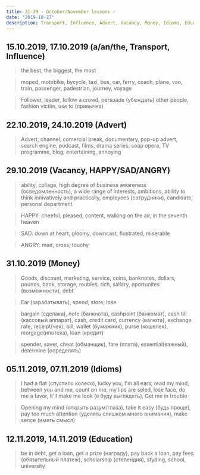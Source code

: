 ```yaml
---
title: 31-39 - October/November lessons ✓
date: "2019-10-27"
description: Transport, Influence, Advert, Vacancy, Money, Idioms, Education
---
```


## 15.10.2019, 17.10.2019 (a/an/the, Transport, Influence)

> the best, the biggest, the most

> moped, motobike, bycycle, taxi, bus, car, ferry, coach, plane, van, train, passenger, padestrian, journey, voyage

> Follower, leader, follow a crowd, persuade (убеждать) other people, fashion victim, use to (привычка)

## 22.10.2019, 24.10.2019 (Advert)

> Advert, channel, comercial break, documentary, pop-up advert, search engine, podcast, films, drama series, soap opera, TV programme, blog, entertaining, annoying

## 29.10.2019 (Vacancy, HAPPY/SAD/ANGRY)

> ability, collage, high degree of business awareness (осведомленность), a wide range of interests, ambitions, ability to think innivatively and practically, employees (сотрудники), candidate, personal department

> HAPPY: cheeful, pleased, content, walking on the air, in the seventh heaven

> SAD: down at heart, gloomy, downcast, flustrated, miserable

> ANGRY: mad, cross, touchy

## 31.10.2019 (Money)

> Goods, discount, marketing, service, coins, banknotes, dollars, pounds, bank, storage, roubles, rich, sallary, oportunites (возможности), debt

> Ear (зарабатывать), spend, store, lose

> bargain (сделака), note (банкнота), cashpoint (банкомат), cash till (кассовый аппарат), cash, credit card, currency (валюта), exchange rate, receipt(чек), bill, wallet (бумажник), purse (кошелек), morgage(ипотека), loan (кредит)

> spender, saver, cheat (обманщик), fare (плата), essential(важный), determine (определять)

## 05.11.2019, 07.11.2019 (Idioms)

> I had a flat (спустило колесо), lucky you, I'm all ears, read my mind, between you and me, count on me, my lips are seled, lose face, do me a favor, It'll make me look (я буду выглядеть), Get me in trouble

> Opening my mind (открыть разум/глаза), take it easy (будь проще), pay too much attention (уделять слишком много внимания), make sence (иметь смысл)

## 12.11.2019, 14.11.2019 (Education)

> be in debt, get a loan, get a prize (награду), pay back a loan, pay fees (обязательный платеж), scholarship (степендия), styding, school, university
